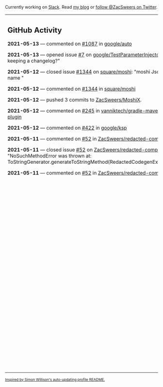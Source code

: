 Currently working on [Slack](https://slack.com/). Read [my blog](https://zacsweers.dev/) or [follow @ZacSweers on Twitter](https://twitter.com/ZacSweers).

<table><tr><td valign="top" width="60%">

## GitHub Activity
<!-- githubActivity starts -->
**2021-05-13** — commented on [#1087](https://github.com/google/auto/issues/1087#issuecomment-840648479) in [google/auto](https://api.github.com/repos/google/auto)

**2021-05-13** — opened issue [#7](https://api.github.com/repos/google/TestParameterInjector/issues/7) on [google/TestParameterInjector](https://api.github.com/repos/google/TestParameterInjector): "Consider keeping a changelog?"

**2021-05-12** — closed issue [#1344](https://api.github.com/repos/square/moshi/issues/1344) on [square/moshi](https://api.github.com/repos/square/moshi): "moshi Json Multiple name "

**2021-05-12** — commented on [#1344](https://github.com/square/moshi/issues/1344#issuecomment-840274232) in [square/moshi](https://api.github.com/repos/square/moshi)

**2021-05-12** — pushed 3 commits to [ZacSweers/MoshiX](https://api.github.com/repos/ZacSweers/MoshiX).

**2021-05-12** — commented on [#245](https://github.com/vanniktech/gradle-maven-publish-plugin/pull/245#issuecomment-840131329) in [vanniktech/gradle-maven-publish-plugin](https://api.github.com/repos/vanniktech/gradle-maven-publish-plugin)

**2021-05-12** — commented on [#422](https://github.com/google/ksp/pull/422#issuecomment-839772270) in [google/ksp](https://api.github.com/repos/google/ksp)

**2021-05-11** — commented on [#52](https://github.com/ZacSweers/redacted-compiler-plugin/issues/52#issuecomment-838669235) in [ZacSweers/redacted-compiler-plugin](https://api.github.com/repos/ZacSweers/redacted-compiler-plugin)

**2021-05-11** — closed issue [#52](https://api.github.com/repos/ZacSweers/redacted-compiler-plugin/issues/52) on [ZacSweers/redacted-compiler-plugin](https://api.github.com/repos/ZacSweers/redacted-compiler-plugin): "NoSuchMethodError was thrown at: ToStringGenerator.generateToStringMethod(RedactedCodegenExtension.kt:229)"

**2021-05-11** — commented on [#52](https://github.com/ZacSweers/redacted-compiler-plugin/issues/52#issuecomment-838650409) in [ZacSweers/redacted-compiler-plugin](https://api.github.com/repos/ZacSweers/redacted-compiler-plugin)
<!-- githubActivity ends -->
</td><td valign="top" width="40%">

## On My Blog
<!-- blog starts -->
**2021-02-02** — [Disposables Can Cause Memory Leaks](https://www.zacsweers.dev/disposables-can-cause-memory-leaks/)

**2021-01-29** — [Kapt's Hidden Test Costs](https://www.zacsweers.dev/kapts-hidden-test-costs/)

**2020-07-13** — [Time in UI Programming](https://www.zacsweers.dev/time-in-ui/)

**2020-07-08** — [Tick Tock: Desugaring and Timezones](https://www.zacsweers.dev/ticktock-desugaring-timezones/)

**2020-06-11** — [Kotlin Symbol Processing: Early Thoughts](https://www.zacsweers.dev/kotlin-symbol-processor-early-thoughts/)

**2020-05-01** — [Dagger Party Tricks: Extension Functions](https://www.zacsweers.dev/dagger-party-tricks-extension-functions/)

**2020-04-03** — [Making My WFH Life Bearable](https://www.zacsweers.dev/making-wfh-life-bearable/)

**2020-03-16** — [Android's Built-in ProGuard Rules: The Missing Guide](https://www.zacsweers.dev/android-proguard-rules/)

**2020-03-09** — [Stories from Josephine](https://www.zacsweers.dev/stories-from-josephine/)

**2020-02-05** — [It's Nothing](https://www.zacsweers.dev/its-nothing/)
<!-- blog ends -->
More on [zacsweers.dev](https://zacsweers.dev/)
</td></tr></table>

<sub><a href="https://simonwillison.net/2020/Jul/10/self-updating-profile-readme/">Inspired by Simon Willison's auto-updating profile README.</a></sub>